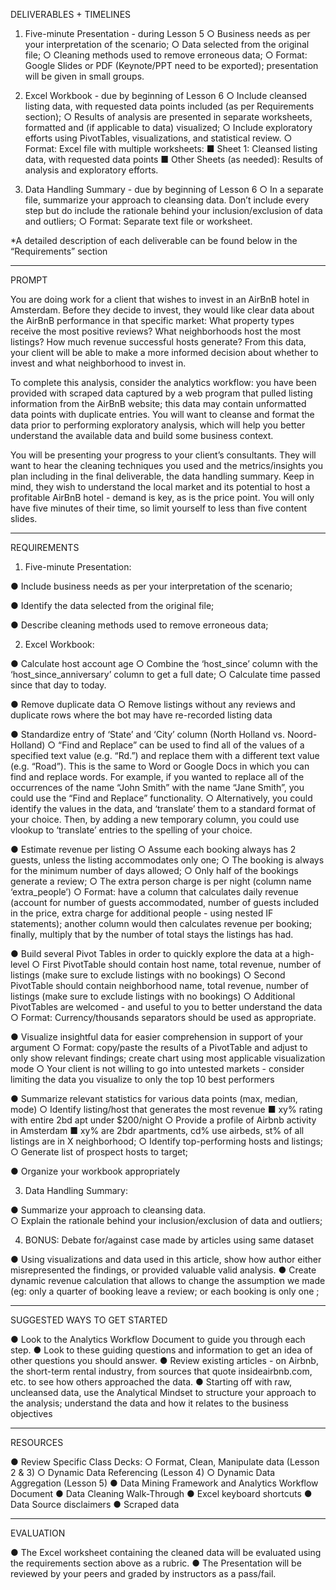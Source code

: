 DELIVERABLES + TIMELINES

1.	Five-minute Presentation - during Lesson 5
○	Business needs as per your interpretation of the scenario;
○	Data selected from the original file;
○	Cleaning methods used to remove erroneous data; 
○	Format: Google Slides or PDF (Keynote/PPT need to be exported); presentation will be given in small groups. 

2.	Excel Workbook - due by beginning of Lesson 6
○	Include cleansed listing data, with requested data points included (as per Requirements section);
○	Results of analysis are presented in separate worksheets, formatted and (if applicable to data) visualized;
○	Include exploratory efforts using PivotTables, visualizations, and statistical review.
○	Format: Excel file with multiple worksheets:
■	Sheet 1: Cleansed listing data, with requested data points 
■	Other Sheets (as needed): Results of analysis and exploratory efforts. 

3.	Data Handling Summary - due by beginning of Lesson 6
○	In a separate file, summarize your approach to cleansing data.  Don’t include every step but do include the rationale behind your inclusion/exclusion of data and outliers; 
○	Format:  Separate text file or worksheet. 

*A detailed description of each deliverable can be found below in the “Requirements” section
____________________________________________________________________________
PROMPT

You are doing work for a client that wishes to invest in an AirBnB hotel in Amsterdam. Before they decide to invest, they would like clear data about the AirBnB performance in that specific market: What property types receive the most positive reviews? What neighborhoods host the most listings? How much revenue successful hosts generate? From this data, your client will be able to make a more informed decision about whether to invest and what neighborhood to invest in. 

To complete this analysis, consider the analytics workflow: you have been provided with scraped data captured by a web program that pulled listing information from the AirBnB website; this data may contain unformatted data points with duplicate entries. You will want to cleanse and format the data prior to performing exploratory analysis, which will help you better understand the available data and build some business context. 

You will be presenting your progress to your client’s consultants. They will want to hear the cleaning techniques you used and the metrics/insights you plan including in the final deliverable, the data handling summary. Keep in mind, they wish to understand the local market and its potential to host a profitable AirBnB hotel - demand is key, as is the price point.  You will only have five minutes of their time, so limit yourself to less than five content slides.
___________________________________________________________________________________
REQUIREMENTS 

1. Five-minute Presentation:

●	Include business needs as per your interpretation of the scenario;

●	Identify the data selected from the original file;

●	Describe cleaning methods used to remove erroneous data; 

2. Excel Workbook:

●	Calculate host account age
○	Combine the ‘host_since’ column with the ‘host_since_anniversary’ column to get a full date;
○	Calculate time passed since that day to today.

●	Remove duplicate data
○	Remove listings without any reviews and duplicate rows where the bot may have re-recorded listing data

●	Standardize entry of ‘State’ and ‘City’ column (North Holland vs. Noord-Holland)
○	“Find and Replace” can be used to find all of the values of a specified text value (e.g. “Rd.”) and replace them with a different text value (e.g. “Road”).  This is the same to Word or Google Docs in which you can find and replace words.  For example, if you wanted to replace all of the occurrences of the name “John Smith” with the name “Jane Smith”, you could use the “Find and Replace” functionality. 
○	Alternatively, you could identify the values in the data, and ‘translate’ them to a standard format of your choice. Then, by adding a new temporary column, you could use vlookup to ‘translate’ entries to the spelling of your choice.

●	Estimate revenue per listing
○	Assume each booking always has 2 guests, unless the listing accommodates only one;
○	The booking is always for the minimum number of days allowed;
○	Only half of the bookings generate a review;
○	The extra person charge is per night (column name ‘extra_people’)
○	Format: have a column that calculates daily revenue (account for number of guests accommodated, number of guests included in the price, extra charge for additional people - using nested IF statements); another column would then calculates revenue per booking; finally, multiply that by the number of total stays the listings has had.

●	Build several Pivot Tables in order to quickly explore the data at a high-level 
○	First PivotTable should contain host name, total revenue, number of listings (make sure to exclude listings with no bookings)
○	Second PivotTable should contain neighborhood name, total revenue, number of listings (make sure to exclude listings with no bookings)
○	Additional PivotTables are welcomed - and useful to you to better understand the data
○	Format: Currency/thousands separators should be used as appropriate. 

●	Visualize insightful data for easier comprehension in support of your argument
○	Format: copy/paste the results of a PivotTable and adjust to only show relevant findings; create chart using most applicable visualization mode
○	Your client is not willing to go into untested markets - consider limiting the data you visualize to only the top 10 best performers

●	Summarize relevant statistics for various data points (max, median, mode)
○	Identify listing/host that generates the most revenue 
■	xy% rating with entire 2bd apt under $200/night
○	Provide a profile of Airbnb activity in Amsterdam
■	xy% are 2bdr apartments, cd% use airbeds, st% of all listings are in X neighborhood; 
○	Identify top-performing hosts and listings;
○	Generate list of prospect hosts to target;

●	Organize your workbook appropriately

3. Data Handling Summary:

●	Summarize your approach to cleansing data.  
○	Explain the rationale behind your inclusion/exclusion of data and outliers;

4. BONUS: Debate for/against case made by articles using same dataset 

●	Using visualizations and data used in this article, show how author either misrepresented the findings, or provided valuable valid analysis. 
●	Create dynamic revenue calculation that allows to change the assumption we made (eg: only a quarter of booking leave a review; or each booking is only one ;


___________________________________________________________________________________
SUGGESTED WAYS TO GET STARTED

●	Look to the Analytics Workflow Document to guide you through each step. 
●	Look to these guiding questions and information to get an idea of other questions you should answer. 
●	Review existing articles - on Airbnb, the short-term rental industry, from sources that quote insideairbnb.com, etc. to see how others approached the data.
●	Starting off with raw, uncleansed data, use the Analytical Mindset to structure your approach to the analysis; understand the data and how it relates to the business objectives

___________________________________________________________________________________
RESOURCES 

●	Review Specific Class Decks:
○	Format, Clean, Manipulate data (Lesson 2 & 3)
○	Dynamic Data Referencing (Lesson 4)
○	Dynamic Data Aggregation (Lesson  5)
●	Data Mining Framework  and Analytics Workflow Document
●	Data Cleaning Walk-Through
●	Excel keyboard shortcuts
●	Data Source disclaimers
●	Scraped data


___________________________________________________________________________________
EVALUATION

●	The Excel worksheet containing the cleaned data will be evaluated using the requirements section above as a rubric. 
●	The Presentation will be reviewed by your peers and graded by instructors as a pass/fail. 


















